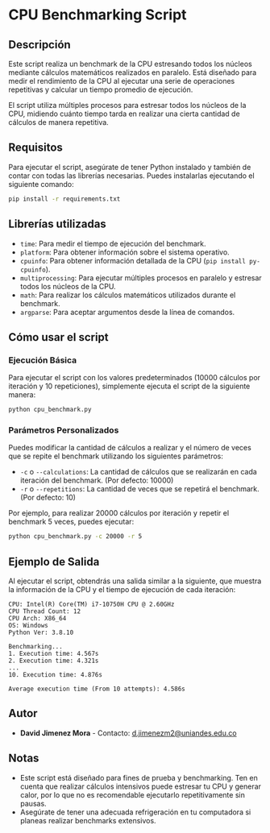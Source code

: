 
# CPU Benchmarking Script

## Descripción
Este script realiza un benchmark de la CPU estresando todos los núcleos mediante cálculos matemáticos realizados en paralelo. Está diseñado para medir el rendimiento de la CPU al ejecutar una serie de operaciones repetitivas y calcular un tiempo promedio de ejecución.

El script utiliza múltiples procesos para estresar todos los núcleos de la CPU, midiendo cuánto tiempo tarda en realizar una cierta cantidad de cálculos de manera repetitiva.

## Requisitos

Para ejecutar el script, asegúrate de tener Python instalado y también de contar con todas las librerías necesarias. Puedes instalarlas ejecutando el siguiente comando:

```bash
pip install -r requirements.txt
```

## Librerías utilizadas
- `time`: Para medir el tiempo de ejecución del benchmark.
- `platform`: Para obtener información sobre el sistema operativo.
- `cpuinfo`: Para obtener información detallada de la CPU (`pip install py-cpuinfo`).
- `multiprocessing`: Para ejecutar múltiples procesos en paralelo y estresar todos los núcleos de la CPU.
- `math`: Para realizar los cálculos matemáticos utilizados durante el benchmark.
- `argparse`: Para aceptar argumentos desde la línea de comandos.

## Cómo usar el script

### Ejecución Básica
Para ejecutar el script con los valores predeterminados (10000 cálculos por iteración y 10 repeticiones), simplemente ejecuta el script de la siguiente manera:

```bash
python cpu_benchmark.py
```

### Parámetros Personalizados
Puedes modificar la cantidad de cálculos a realizar y el número de veces que se repite el benchmark utilizando los siguientes parámetros:

- `-c` o `--calculations`: La cantidad de cálculos que se realizarán en cada iteración del benchmark. (Por defecto: 10000)
- `-r` o `--repetitions`: La cantidad de veces que se repetirá el benchmark. (Por defecto: 10)

Por ejemplo, para realizar 20000 cálculos por iteración y repetir el benchmark 5 veces, puedes ejecutar:

```bash
python cpu_benchmark.py -c 20000 -r 5
```

## Ejemplo de Salida
Al ejecutar el script, obtendrás una salida similar a la siguiente, que muestra la información de la CPU y el tiempo de ejecución de cada iteración:

```
CPU: Intel(R) Core(TM) i7-10750H CPU @ 2.60GHz
CPU Thread Count: 12
CPU Arch: X86_64
OS: Windows
Python Ver: 3.8.10

Benchmarking...
1. Execution time: 4.567s
2. Execution time: 4.321s
...
10. Execution time: 4.876s

Average execution time (From 10 attempts): 4.586s
```

## Autor
- **David Jimenez Mora** - Contacto: [d.jimenezm2@uniandes.edu.co](mailto:d.jimenezm2@uniandes.edu.co)

## Notas
- Este script está diseñado para fines de prueba y benchmarking. Ten en cuenta que realizar cálculos intensivos puede estresar tu CPU y generar calor, por lo que no es recomendable ejecutarlo repetitivamente sin pausas.
- Asegúrate de tener una adecuada refrigeración en tu computadora si planeas realizar benchmarks extensivos.